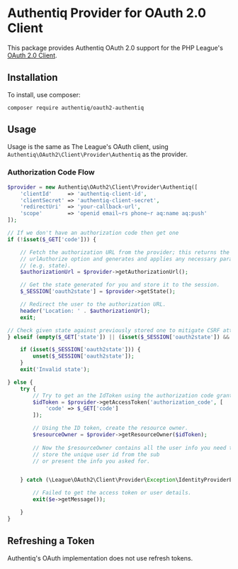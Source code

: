 # Authentiq Provider for OAuth 2.0 Client

This package provides Authentiq OAuth 2.0 support for the PHP League's [OAuth 2.0 Client](https://github.com/thephpleague/oauth2-client).

## Installation

To install, use composer:

```
composer require authentiq/oauth2-authentiq
```


## Usage

Usage is the same as The League's OAuth client, using `Authentiq\OAuth2\Client\Provider\Authentiq` as the provider.

### Authorization Code Flow

```php
$provider = new Authentiq\OAuth2\Client\Provider\Authentiq([
    'clientId'     => 'authentiq-client-id',
    'clientSecret' => 'authentiq-client-secret',
    'redirectUri'  => 'your-callback-url',
    'scope'        => 'openid email~rs phone~r aq:name aq:push'
]);

// If we don't have an authorization code then get one
if (!isset($_GET['code'])) {

    // Fetch the authorization URL from the provider; this returns the
    // urlAuthorize option and generates and applies any necessary parameters
    // (e.g. state).
    $authorizationUrl = $provider->getAuthorizationUrl();

    // Get the state generated for you and store it to the session.
    $_SESSION['oauth2state'] = $provider->getState();

    // Redirect the user to the authorization URL.
    header('Location: ' . $authorizationUrl);
    exit;

// Check given state against previously stored one to mitigate CSRF attack
} elseif (empty($_GET['state']) || (isset($_SESSION['oauth2state']) && $_GET['state'] !== $_SESSION['oauth2state'])) {

    if (isset($_SESSION['oauth2state'])) {
        unset($_SESSION['oauth2state']);
    }
    exit('Invalid state');

} else {
    try {
        // Try to get an the IdToken using the authorization code grant.
        $idToken = $provider->getAccessToken('authorization_code', [
            'code' => $_GET['code']
        ]);

        // Using the ID token, create the resource owner.
        $resourceOwner = $provider->getResourceOwner($idToken);
                
        // Now the $resourceOwner contains all the user info you need to create the user, 
        // store the unique user id from the sub 
        // or present the info you asked for.


    } catch (\League\OAuth2\Client\Provider\Exception\IdentityProviderException $e) {

        // Failed to get the access token or user details.
        exit($e->getMessage());

    }
}
```

## Refreshing a Token

Authentiq's OAuth implementation does not use refresh tokens.
